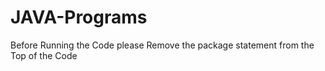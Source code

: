 # JAVA-Programs
Before Running the Code please Remove the package statement from the Top of the Code
